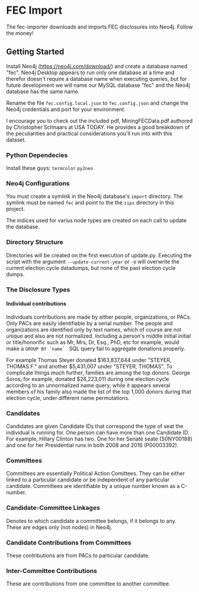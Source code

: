 # FEC Import

The fec-importer downloads and imports FEC disclosures into Neo4j. Follow the money!

## Getting Started

Install Neo4j (https://neo4j.com/download/) and create a database named "fec". Neo4j Desktop appears to run only one database at a time and therefor doesn't require a database name when executing queries, but for future development we will name our MySQL database "fec" and the Neo4j database has the same name.

Rename the file `fec.config.local.json` to `fec.config.json` and change the Neo4j credentials and port for your environment.

I encourage you to check out the included pdf, MiningFECData.pdf authored by Christopher Schnaars at USA TODAY. He provides a good breakdown of the peculiarities and practical considerations you'll run into with this dataset.

### Python Dependecies
Install these guys:
`termcolor`
`py2neo`

### Neo4j Configurations

You must create a symlink in the Neo4j database's `import` directory. The symlink must be named `fec` and point to the the `zips` directory in this project.

The indices used for varius node types are created on each call to update the database.

### Directory Structure
Directories will be created on the first execution of update.py.  Executing the script with the argument ``--update-current-year`` or `-U` will overwrite the current election cycle datadumps, but none of the past election cycle dumps.

### The Disclosure Types

#### Individual contributions

Individuals contributions are made by either people, organizations, or PACs. Only PACs are easily identifiable by a serial number. The people and organizations are identified only by text names, which of course are not unique and also are not normalized. Including a person's middle initial initial or title/honorific such as Mr, Mrs, Dr, Esq., PhD, etc for example, would make a ``GROUP BY `name` `` SQL query fail to aggregate donations properly.

For example Thomas Steyer donated \$163,837,644 under "STEYER, THOMAS F." and another \$5,431,007 under "STEYER, THOMAS". To complicate things much further, families are among the top donors. George Soros, for example, donated $26,223,011 during one election cycle according to an unnormalized name query, while it appears several members of his family also made the list of the top 1,000 donors during that election cycle, under different name permutations.

### Candidates
Candidates are given Candidate IDs that correspond the type of seat the individual is running for. One person can have more than one Candidate ID. For example, Hillary Clinton has two. One for her Senate seate (S0NY00188) and one for her Presidential runs in both 2008 and 2016 (P00003392).

### Committees

Committees are essentially Political Action Comittees. They can be either linked to a particular candidate or be independent of any particular candidate. Committees are identifiable by a unique number known as a C-number. 

### Candidate-Committee Linkages
Denotes to which candidate a committee belongs, if it belongs to any. These are edges only (not nodes) in Neo4j.

### Candidate Contributions from Committees
These contributions are from PACs to particular candidate. 

### Inter-Committee Contributions
These are contributions from one committee to another committee.
